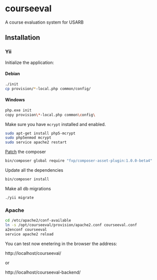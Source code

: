 courseeval
=================

A course evaluation system for USARB

Installation
------------

### Yii

Initialize the application:

#### Debian

```sh
./init
cp provision/*-local.php common/config/
```

#### Windows

```sh
php.exe init
copy provision\*-local.php common\config\
```



Make sure you have `mcrypt` installed and enabled.

```sh
sudo apt-get install php5-mcrypt
sudo php5enmod mcrypt
sudo service apache2 restart
```
[Patch](http://blogyii.com/blog/undefined-method-csrfmetatags) the composer

```sh
bin/composer global require "fxp/composer-asset-plugin:1.0.0-beta4"
```

Update all the dependencies

```sh
bin/composer install
```

Make all db migrations 

```sh
./yii migrate
```

### Apache

```sh
cd /etc/apache2/conf-available
ln -s /opt/courseeval/provision/apache2.conf courseeval.conf
a2enconf courseeval
service apache2 reload
```

You can test now enetering in the browser the address:

http://localhost/courseeval/

or 

http://localhost/courseeval-backend/
